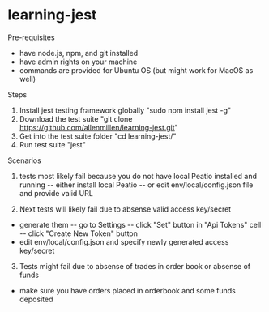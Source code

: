 # learning-jest

Pre-requisites
- have node.js, npm, and git installed
- have admin rights on your machine
- commands are provided for Ubuntu OS (but might work for MacOS as well)

Steps
1. Install jest testing framework globally "sudo npm install jest -g"
2. Download the test suite "git clone https://github.com/allenmillen/learning-jest.git"
3. Get into the test suite folder "cd learning-jest/"
4. Run test suite "jest"

Scenarios

1) tests most likely fail because you do not have local Peatio installed and running
-- either install local Peatio
-- or edit env/local/config.json file and provide valid URL

2) Next tests will likely fail due to absense valid access key/secret
- generate them
-- go to Settings
-- click "Set" button in "Api Tokens" cell
-- click "Create New Token" button
- edit env/local/config.json and specify newly generated access key/secret

3) Tests might fail due to absense of trades in order book or absense of funds
- make sure you have orders placed in orderbook and some funds deposited
